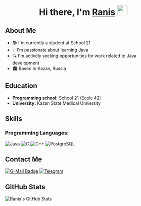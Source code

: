 <h1 align="center">Hi there, I'm <a href="http://t.me/guaranis" target="_blank">Ranis</a> 
<img src="https://github.com/blackcater/blackcater/raw/main/images/Hi.gif" height="32"/></h1>

## About Me 
- 📚 I'm currently a student at School 21
- 💡 I'm passionate about learning Java
- 🔍 I'm actively seeking opportunities for work related to Java development
- 🏙️ Based in Kazan, Russia

## Education
- **Programming school:** School 21 (École 42)
- **University:** Kazan State Medical University

## Skills
<h3 align="left">Programming Languages:</h3>

<div>
  <img src="https://img.shields.io/badge/Java-007396?style=for-the-badge&logo=java&logoColor=white" alt="Java">
  <img src="https://img.shields.io/badge/C-00599C?style=for-the-badge&logo=c&logoColor=white" alt="C">
  <img src="https://img.shields.io/badge/C++-00599C?style=for-the-badge&logo=c%2B%2B&logoColor=white" alt="C++">
  <img src="https://img.shields.io/badge/PostgreSQL-336791?style=for-the-badge&logo=postgresql&logoColor=white" alt="PostgreSQL">
</div>

## Contact Me
   [![G-Mail Badge](https://img.shields.io/badge/Gmail-D14836?style=for-the-badge&logo=gmail&logoColor=white)](mailto:bobbyzz999@gmail.com)
   [![Telegram](https://img.shields.io/badge/Telegram-2CA5E0?style=for-the-badge&logo=telegram&logoColor=white)](https://t.me/guaranis)

## GitHub Stats
![Ranis's GitHub Stats](https://github-readme-stats.vercel.app/api?username=RanisMinsafin&show_icons=true&theme=radical)
